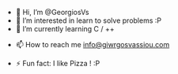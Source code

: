 - 👋 Hi, I’m @GeorgiosVs
- 👀 I’m interested in learn to solve problems :P
- 🌱 I’m currently learning C / ++
<!-- 💞️ I’m looking to collaborate on ...-->
- 📫 How to reach me info@giwrgosvassiou.com
<!-- 😄 Pronouns: ...-->
- ⚡ Fun fact: I like Pizza ! :P

<!---
GeorgiosVs/GeorgiosVs is a ✨ special ✨ repository because its `README.md` (this file) appears on your GitHub profile.
You can click the Preview link to take a look at your changes.
--->
